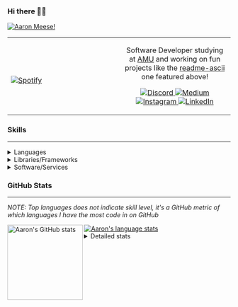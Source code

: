 ### Hi there 👋🏻
[![Aaron Meese!](https://user-images.githubusercontent.com/17814535/88975338-a2aabf00-d27f-11ea-963f-8a19608716b4.png)](https://github.com/ajmeese7/readme-ascii "README ASCII")

<!-- Modified from project here: https://github.com/novatorem/novatorem -->
<table width="100%"> 
  <tr>
  <td width="50%">
      
&nbsp; <br> [![Spotify](https://ajmeese7.vercel.app/api/spotify)](https://open.spotify.com/user/ajmeese)

  </td>
  <td width="50%">

<p align="center">
Software Developer studying at <a href="https://www.amu.apus.edu/">AMU</a> and working on fun 
projects like the <a href="https://github.com/ajmeese7/readme-ascii">readme-ascii</a> one featured above!
</p>
<p align="center">
  <a href="https://discord.gg/PxRTQg3">
    <img src="https://img.shields.io/badge/discord-ajmeese7%234835-369?style=flat-square&logo=discord&logoColor=white&color=purple" alt="Discord" title="Discord">
  </a>
  <a href="https://link.aaronmeese.com/medium">
    <img src="https://img.shields.io/badge/medium-ajmeese7-1DB954?style=flat-square&logo=medium&logoColor=white" alt="Medium" title="Medium">
  </a>
  <br />
  <a href="https://link.aaronmeese.com/instagram">
    <img src="https://img.shields.io/badge/instagram-ajmeese7-1DB954?style=flat-square&logo=instagram&logoColor=white&color=c13584" alt="Instagram" title="Instagram">
  </a>
  <a href="https://link.aaronmeese.com/linkedin">
    <img src="https://img.shields.io/badge/linkedIn-aaronmeese-1DB954?style=flat-square&logo=linkedin&logoColor=white&color=blue" alt="LinkedIn" title="LinkedIn">
  </a>
</p>
  </td>
  </table>

[//]: <> (The `&nbsp;` is to have Aphelion take up more space)

### Skills ###
----
<details>
<summary>Languages</summary>

+ JavaScript
+ HTML
+ CSS
    + [README ASCII](https://github.com/ajmeese7/readme-ascii)
+ PHP
    + [Coupon Booked](https://github.com/ajmeese7/coupon-booked)
    + [Steam Summary](https://github.com/ajmeese7/steam-summary)
+ Java
    + [BRCC Java](https://github.com/ajmeese7/brcc-java)
    + [Euler Problems](https://github.com/ajmeese7/euler-problems)

</details>
<details>
<summary>Libraries/Frameworks</summary>

+ NodeJS
    + [Snapchat Share](https://github.com/ajmeese7/snapchat-share)
    + [FRC Spreadsheets](https://github.com/ajmeese7/frc-spreadsheets)
+ Cordova
    + [Coupon Booked](https://github.com/ajmeese7/coupon-booked)
+ jQuery
+ Discord.js
    + [Spambot](https://github.com/ajmeese7/spambot)
    + [Automatic Reactions](https://github.com/ajmeese7/automatic-reactions)
    + [Multiple Reactions](https://github.com/ajmeese7/multiple-reactions)
    + [Galley Calls](https://github.com/ajmeese7/galley-calls)
    + [Tatsu Toolbox](https://github.com/ajmeese7/tatsu-toolbox)
+ Puppeteer
    + [README ASCII](https://github.com/ajmeese7/readme-ascii)
    + [Dynamic Page Retrieval](https://github.com/ajmeese7/dynamic-page-retrieval)
+ Nightmare.js
    + [Steam Queue Clicker](https://github.com/ajmeese7/steam-queue-clicker)
    + [Repbot](https://github.com/ajmeese7/repbot)
+ Express
    + [Galley Calls](https://github.com/ajmeese7/galley-calls)
+ pdf-lib
+ async

</details>
<details>
<summary>Software/Services</summary>

+ Wallpaper Engine
    + [Random Wallpaper](https://github.com/ajmeese7/random-wallpaper)
    + [Image of the Day](https://github.com/ajmeese7/image-of-the-day)
+ phpMyAdmin
+ cPanel
+ Cloudinary
+ Firefox Extensions
    + [Chess Next Move](https://github.com/ajmeese7/chess-next-move)
    + [Gmail Label Organizer](https://github.com/ajmeese7/gmail-label-organizer)
+ Google Analytics
+ Heroku
+ Nexmo
    + [Coupon Booked](https://github.com/ajmeese7/coupon-booked)
+ Twilio
    + [Galley Calls](https://github.com/ajmeese7/galley-calls)
+ Sonix
    + [Galley Calls](https://github.com/ajmeese7/galley-calls)
+ Auth0
+ OneSignal

</details>
<!--
<details>
<summary>Soft Skills</summary>
+ English/Grammar
+ SEO
    <!-- + TODO: Add my site examples after I finish improving them --
</details>
-->

### GitHub Stats ###
----
*NOTE: Top languages does not indicate skill level, it's a GitHub metric of which languages I have the most code in on GitHub*

<a href="https://profile-summary-for-github.com/user/ajmeese7">
  <img align="left" height="170px" src="https://github-readme-stats.vercel.app/api?username=ajmeese7&show_icons=true&line_height=27&count_private=true&include_all_commits=true" alt="Aaron's GitHub stats"/>
  <img src="https://github-readme-stats.vercel.app/api/top-langs/?username=ajmeese7&hide_langs_below=5&layout=compact" alt="Aaron's language stats"/>
</a>

<details>
<summary>Detailed stats</summary>

### :zap: Recent Activity
<!--START_SECTION:activity-->
1. ❗️ Opened issue [#40](https://github.com/akerl/githubstats/issues/40) in [akerl/githubstats](https://github.com/akerl/githubstats)
2. ❗️ Opened issue [#11](https://github.com/sarthology/dragula/issues/11) in [sarthology/dragula](https://github.com/sarthology/dragula)
3. ❗️ Opened issue [#47](https://github.com/akerl/githubchart/issues/47) in [akerl/githubchart](https://github.com/akerl/githubchart)
4. 💪 Opened PR [#610](https://github.com/octalmage/robotjs/pull/610) in [octalmage/robotjs](https://github.com/octalmage/robotjs)
5. ❗️ Opened issue [#609](https://github.com/octalmage/robotjs/issues/609) in [octalmage/robotjs](https://github.com/octalmage/robotjs)
<!--END_SECTION:activity-->

### 🧐 Waka Stats
<!--START_SECTION:waka-->
**🐱 My Github Data** 

> 🏆 745 Contributions in the Year 2020
 > 
> 📦 54.3 kB Used in Github's Storage 
 > 
> 💼 Opted to Hire
 > 
> 📜 43 Public Repositories
 > 
> 🔑 14 Private Repositories 

**I'm an Early 🐤** 

```text
🌞 Morning    268 commits    ████████░░░░░░░░░░░░░░░░░   33.42% 
🌆 Daytime    354 commits    ███████████░░░░░░░░░░░░░░   44.14% 
🌃 Evening    173 commits    █████░░░░░░░░░░░░░░░░░░░░   21.57% 
🌙 Night      7 commits      ░░░░░░░░░░░░░░░░░░░░░░░░░   0.87%

```
📅 **I'm Most Productive on Saturday** 

```text
Monday       93 commits     ███░░░░░░░░░░░░░░░░░░░░░░   11.6% 
Tuesday      95 commits     ███░░░░░░░░░░░░░░░░░░░░░░   11.85% 
Wednesday    81 commits     ██░░░░░░░░░░░░░░░░░░░░░░░   10.1% 
Thursday     95 commits     ███░░░░░░░░░░░░░░░░░░░░░░   11.85% 
Friday       123 commits    ███░░░░░░░░░░░░░░░░░░░░░░   15.34% 
Saturday     161 commits    █████░░░░░░░░░░░░░░░░░░░░   20.07% 
Sunday       154 commits    ████░░░░░░░░░░░░░░░░░░░░░   19.2%

```


📊 **This Week I Spent My Time On** 

```text
⌚︎ Time Zone: America/Chicago

💬 Programming Languages: 
JSX                      1 hr 16 mins        ██████████████░░░░░░░░░░░   58.71% 
TypeScript               31 mins             ██████░░░░░░░░░░░░░░░░░░░   24.12% 
JavaScript               13 mins             ██░░░░░░░░░░░░░░░░░░░░░░░   10.22% 
JSON                     5 mins              █░░░░░░░░░░░░░░░░░░░░░░░░   4.07% 
CSS                      2 mins              ░░░░░░░░░░░░░░░░░░░░░░░░░   1.74%

🐱‍💻 Projects: 
aaronmeese.com           1 hr 8 mins         █████████████░░░░░░░░░░░░   52.52% 
typey-boi                45 mins             ████████░░░░░░░░░░░░░░░░░   34.84% 
home                     9 mins              █░░░░░░░░░░░░░░░░░░░░░░░░   7.16% 
aaronmeese.dev           3 mins              ░░░░░░░░░░░░░░░░░░░░░░░░░   2.51% 
Reactive-Resume          2 mins              ░░░░░░░░░░░░░░░░░░░░░░░░░   1.68%

```

**I Mostly Code in JavaScript** 

```text
JavaScript               24 repos            ██████████████░░░░░░░░░░░   57.14% 
HTML                     6 repos             ███░░░░░░░░░░░░░░░░░░░░░░   14.29% 
Java                     4 repos             ██░░░░░░░░░░░░░░░░░░░░░░░   9.52% 
CSS                      3 repos             █░░░░░░░░░░░░░░░░░░░░░░░░   7.14% 
Python                   2 repos             █░░░░░░░░░░░░░░░░░░░░░░░░   4.76%

```



<!--END_SECTION:waka-->
</details>
